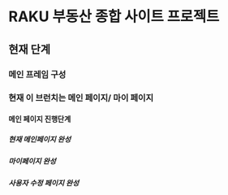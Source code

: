 # RAKU 부동산 종합 사이트 프로젝트

## 현재 단계

### 메인 프레임 구성

### 현재 이 브런치는 메인 페이지/ 마이 페이지

#### 메인 페이지 진행단계

##### 현재 메인페이지 완성

##### 마이페이지 완성
##### 사용자 수정 페이지 완성
